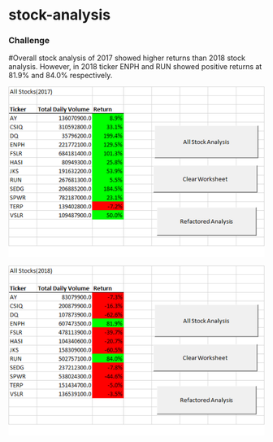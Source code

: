 # stock-analysis

### Challenge
#Overall stock analysis of 2017 showed higher returns than 2018 stock analysis. However, in 2018 ticker ENPH and RUN showed positive returns at 81.9% and 84.0% respectively.

![Stocks Table](All%20Stocks%202017.png)

![Stocks Table](All%20Stocks%202018.png)
